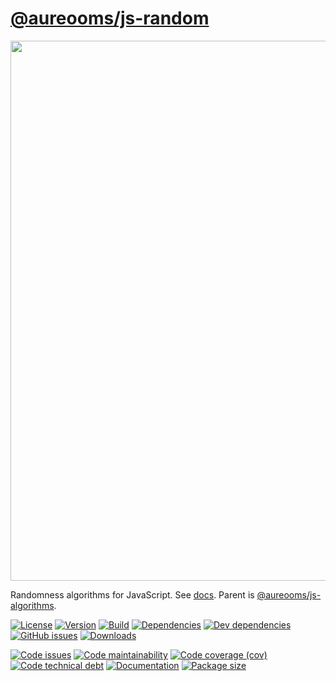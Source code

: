 [@aureooms/js-random](https://aureooms.github.io/js-random)
==

<img src="https://cdn.rawgit.com/aureooms/js-random/master/media/sketch.png" width="864">

Randomness algorithms for JavaScript.
See [docs](https://aureooms.github.io/js-random).
Parent is [@aureooms/js-algorithms](https://aureooms.github.io/js-algorithms).

[![License](https://img.shields.io/github/license/aureooms/js-random.svg)](https://raw.githubusercontent.com/aureooms/js-random/master/LICENSE)
[![Version](https://img.shields.io/npm/v/@aureooms/js-random.svg)](https://www.npmjs.org/package/@aureooms/js-random)
[![Build](https://img.shields.io/travis/aureooms/js-random/master.svg)](https://travis-ci.org/aureooms/js-random/branches)
[![Dependencies](https://img.shields.io/david/aureooms/js-random.svg)](https://david-dm.org/aureooms/js-random)
[![Dev dependencies](https://img.shields.io/david/dev/aureooms/js-random.svg)](https://david-dm.org/aureooms/js-random?type=dev)
[![GitHub issues](https://img.shields.io/github/issues/aureooms/js-random.svg)](https://github.com/aureooms/js-random/issues)
[![Downloads](https://img.shields.io/npm/dm/@aureooms/js-random.svg)](https://www.npmjs.org/package/@aureooms/js-random)

[![Code issues](https://img.shields.io/codeclimate/issues/aureooms/js-random.svg)](https://codeclimate.com/github/aureooms/js-random/issues)
[![Code maintainability](https://img.shields.io/codeclimate/maintainability/aureooms/js-random.svg)](https://codeclimate.com/github/aureooms/js-random/trends/churn)
[![Code coverage (cov)](https://img.shields.io/codecov/c/gh/aureooms/js-random/master.svg)](https://codecov.io/gh/aureooms/js-random)
[![Code technical debt](https://img.shields.io/codeclimate/tech-debt/aureooms/js-random.svg)](https://codeclimate.com/github/aureooms/js-random/trends/technical_debt)
[![Documentation](http://aureooms.github.io/js-random//badge.svg)](http://aureooms.github.io/js-random//source.html)
[![Package size](https://img.shields.io/bundlephobia/minzip/@aureooms/js-random)](https://bundlephobia.com/result?p=@aureooms/js-random)
